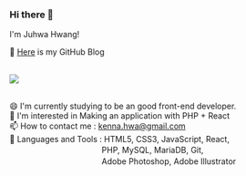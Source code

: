 ### Hi there 👋
I'm Juhwa Hwang!

🤞 <a href="https://kenna-hwa.github.io/">Here</a> is my GitHub Blog 

<br />


<img src="https://user-images.githubusercontent.com/76397046/129883518-5d4f109d-f66b-410a-a7d3-35acc27db78a.jpg" style="width=200px">

<br />
<br />


😄   I'm currently studying to be an good front-end developer.  
💚   I'm interested in Making an application with PHP + React  
📫   How to contact me : kenna.hwa@gmail.com  
💪   Languages and Tools : HTML5, CSS3, JavaScript, React,  
　　　　　　　　　 　　  PHP, MySQL, MariaDB, Git,  
　　　　　　　　 　　　   Adobe Photoshop, Adobe Illustrator   

